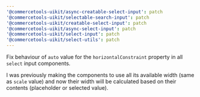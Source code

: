 ```yaml
---
'@commercetools-uikit/async-creatable-select-input': patch
'@commercetools-uikit/selectable-search-input': patch
'@commercetools-uikit/creatable-select-input': patch
'@commercetools-uikit/async-select-input': patch
'@commercetools-uikit/select-input': patch
'@commercetools-uikit/select-utils': patch
---
```


Fix behaviour of `auto` value for the `horizontalConstraint` property in all `select` input components.

I was previously making the components to use all its available width (same as `scale` value) and now their width will be calculated based on their contents (placeholder or selected value).
